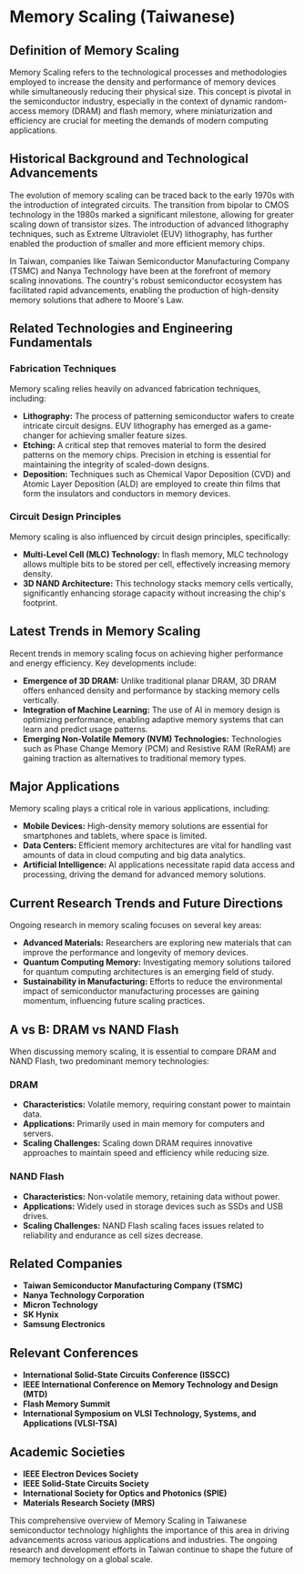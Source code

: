 # Memory Scaling (Taiwanese)

## Definition of Memory Scaling

Memory Scaling refers to the technological processes and methodologies employed to increase the density and performance of memory devices while simultaneously reducing their physical size. This concept is pivotal in the semiconductor industry, especially in the context of dynamic random-access memory (DRAM) and flash memory, where miniaturization and efficiency are crucial for meeting the demands of modern computing applications.

## Historical Background and Technological Advancements

The evolution of memory scaling can be traced back to the early 1970s with the introduction of integrated circuits. The transition from bipolar to CMOS technology in the 1980s marked a significant milestone, allowing for greater scaling down of transistor sizes. The introduction of advanced lithography techniques, such as Extreme Ultraviolet (EUV) lithography, has further enabled the production of smaller and more efficient memory chips.

In Taiwan, companies like Taiwan Semiconductor Manufacturing Company (TSMC) and Nanya Technology have been at the forefront of memory scaling innovations. The country's robust semiconductor ecosystem has facilitated rapid advancements, enabling the production of high-density memory solutions that adhere to Moore's Law.

## Related Technologies and Engineering Fundamentals

### Fabrication Techniques

Memory scaling relies heavily on advanced fabrication techniques, including:

- **Lithography:** The process of patterning semiconductor wafers to create intricate circuit designs. EUV lithography has emerged as a game-changer for achieving smaller feature sizes.
- **Etching:** A critical step that removes material to form the desired patterns on the memory chips. Precision in etching is essential for maintaining the integrity of scaled-down designs.
- **Deposition:** Techniques such as Chemical Vapor Deposition (CVD) and Atomic Layer Deposition (ALD) are employed to create thin films that form the insulators and conductors in memory devices.

### Circuit Design Principles

Memory scaling is also influenced by circuit design principles, specifically:

- **Multi-Level Cell (MLC) Technology:** In flash memory, MLC technology allows multiple bits to be stored per cell, effectively increasing memory density.
- **3D NAND Architecture:** This technology stacks memory cells vertically, significantly enhancing storage capacity without increasing the chip's footprint.

## Latest Trends in Memory Scaling

Recent trends in memory scaling focus on achieving higher performance and energy efficiency. Key developments include:

- **Emergence of 3D DRAM:** Unlike traditional planar DRAM, 3D DRAM offers enhanced density and performance by stacking memory cells vertically.
- **Integration of Machine Learning:** The use of AI in memory design is optimizing performance, enabling adaptive memory systems that can learn and predict usage patterns.
- **Emerging Non-Volatile Memory (NVM) Technologies:** Technologies such as Phase Change Memory (PCM) and Resistive RAM (ReRAM) are gaining traction as alternatives to traditional memory types.

## Major Applications

Memory scaling plays a critical role in various applications, including:

- **Mobile Devices:** High-density memory solutions are essential for smartphones and tablets, where space is limited.
- **Data Centers:** Efficient memory architectures are vital for handling vast amounts of data in cloud computing and big data analytics.
- **Artificial Intelligence:** AI applications necessitate rapid data access and processing, driving the demand for advanced memory solutions.

## Current Research Trends and Future Directions

Ongoing research in memory scaling focuses on several key areas:

- **Advanced Materials:** Researchers are exploring new materials that can improve the performance and longevity of memory devices.
- **Quantum Computing Memory:** Investigating memory solutions tailored for quantum computing architectures is an emerging field of study.
- **Sustainability in Manufacturing:** Efforts to reduce the environmental impact of semiconductor manufacturing processes are gaining momentum, influencing future scaling practices.

## A vs B: DRAM vs NAND Flash

When discussing memory scaling, it is essential to compare DRAM and NAND Flash, two predominant memory technologies:

### DRAM
- **Characteristics:** Volatile memory, requiring constant power to maintain data.
- **Applications:** Primarily used in main memory for computers and servers.
- **Scaling Challenges:** Scaling down DRAM requires innovative approaches to maintain speed and efficiency while reducing size.

### NAND Flash
- **Characteristics:** Non-volatile memory, retaining data without power.
- **Applications:** Widely used in storage devices such as SSDs and USB drives.
- **Scaling Challenges:** NAND Flash scaling faces issues related to reliability and endurance as cell sizes decrease.

## Related Companies

- **Taiwan Semiconductor Manufacturing Company (TSMC)**
- **Nanya Technology Corporation**
- **Micron Technology**
- **SK Hynix**
- **Samsung Electronics**

## Relevant Conferences

- **International Solid-State Circuits Conference (ISSCC)**
- **IEEE International Conference on Memory Technology and Design (MTD)**
- **Flash Memory Summit**
- **International Symposium on VLSI Technology, Systems, and Applications (VLSI-TSA)**

## Academic Societies

- **IEEE Electron Devices Society**
- **IEEE Solid-State Circuits Society**
- **International Society for Optics and Photonics (SPIE)**
- **Materials Research Society (MRS)**

This comprehensive overview of Memory Scaling in Taiwanese semiconductor technology highlights the importance of this area in driving advancements across various applications and industries. The ongoing research and development efforts in Taiwan continue to shape the future of memory technology on a global scale.
